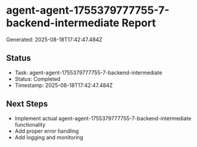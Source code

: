 # agent-agent-1755379777755-7-backend-intermediate Report

Generated: 2025-08-18T17:42:47.484Z

## Status
- Task: agent-agent-1755379777755-7-backend-intermediate
- Status: Completed
- Timestamp: 2025-08-18T17:42:47.484Z

## Next Steps
- Implement actual agent-agent-1755379777755-7-backend-intermediate functionality
- Add proper error handling
- Add logging and monitoring
